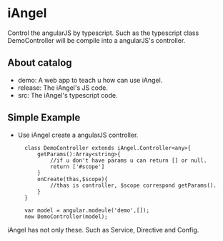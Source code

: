 # iAngel
Control the angularJS by typescript. Such as the typescript class DemoController will be compile into a angularJS's controller. 
## About catalog
- demo: A web app to teach u how can use iAngel.
- release: The iAngel's JS code.
- src: The iAngel's typescript code.

## Simple Example
- Use iAngel create a angularJS controller.
		
		class DemoController extends iAngel.Controller<any>{
			getParams():Array<string>{
				//if u don't have params u can return [] or null.
				return ['#scope']
			}
			onCreate(thas,$scope){
				//thas is controller, $scope correspond getParams().
			}
		}

		var model = angular.modeule('demo',[]);
		new DemoController(model);

iAngel has not only these. Such as Service, Directive and Config.
